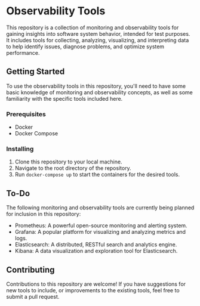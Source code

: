 # Observability Tools

This repository is a collection of monitoring and observability tools for gaining insights into software system behavior, intended for test purposes. It includes tools for collecting, analyzing, visualizing, and interpreting data to help identify issues, diagnose problems, and optimize system performance.

## Getting Started

To use the observability tools in this repository, you'll need to have some basic knowledge of monitoring and observability concepts, as well as some familiarity with the specific tools included here.

### Prerequisites

- Docker
- Docker Compose

### Installing

1. Clone this repository to your local machine.
2. Navigate to the root directory of the repository.
3. Run `docker-compose up` to start the containers for the desired tools.

## To-Do

The following monitoring and observability tools are currently being planned for inclusion in this repository:

- Prometheus: A powerful open-source monitoring and alerting system.
- Grafana: A popular platform for visualizing and analyzing metrics and logs.
- Elasticsearch: A distributed, RESTful search and analytics engine.
- Kibana: A data visualization and exploration tool for Elasticsearch.

## Contributing

Contributions to this repository are welcome! If you have suggestions for new tools to include, or improvements to the existing tools, feel free to submit a pull request.

